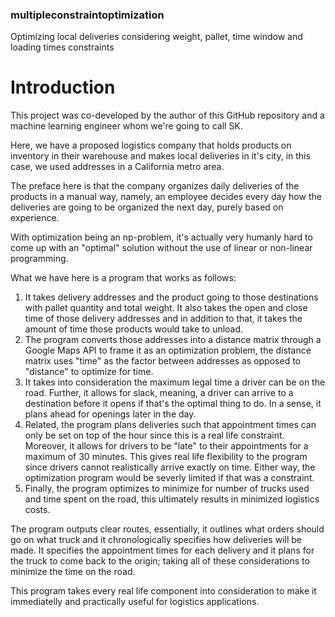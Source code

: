 ### multipleconstraintoptimization

Optimizing local deliveries considering weight, pallet, time window and loading times constraints

# Introduction

This project was co-developed by the author of this GitHub repository and a machine learning engineer whom we're going to call SK.

Here, we have a proposed logistics company that holds products on inventory in their warehouse and makes local deliveries in it's city, in this case, we used addresses in a California metro area.

The preface here is that the company organizes daily deliveries of the products in a manual way, namely, an employee decides every day how the deliveries are going to be organized the next day, purely based on experience.

With optimization being an np-problem, it's actually very humanly hard to come up with an "optimal" solution without the use of linear or non-linear programming.

What we have here is a program that works as follows:
1. It takes delivery addresses and the product going to those destinations with pallet quantity and total weight. It also takes the open and close time of those delivery addresses and in addition to that, it takes the amount of time those products would take to unload.
2. The program converts those addresses into a distance matrix through a Google Maps API to frame it as an optimization problem, the distance matrix uses "time" as the factor between addresses as opposed to "distance" to optimize for time.
3. It takes into consideration the maximum legal time a driver can be on the road. Further, it allows for slack, meaning, a driver can arrive to a destination before it opens if that's the optimal thing to do. In a sense, it plans ahead for openings later in the day.
4. Related, the program plans deliveries such that appointment times can only be set on top of the hour since this is a real life constraint. Moreover, it allows for drivers to be "late" to their appointments for a maximum of 30 minutes. This gives real life flexibility to the program since drivers cannot realistically arrive exactly on time. Either way, the optimization program would be severly limited if that was a constraint. 
5. Finally, the program optimizes to minimize for number of trucks used and time spent on the road, this ultimately results in minimized logistics costs.

The program outputs clear routes, essentially, it outlines what orders should go on what truck and it chronologically specifies how deliveries will be made. It specifies the appointment times for each delivery and it plans for the truck to come back to the origin; taking all of these considerations to minimize the time on the road.

This program takes every real life component into consideration to make it immediatelly and practically useful for logistics applications.
